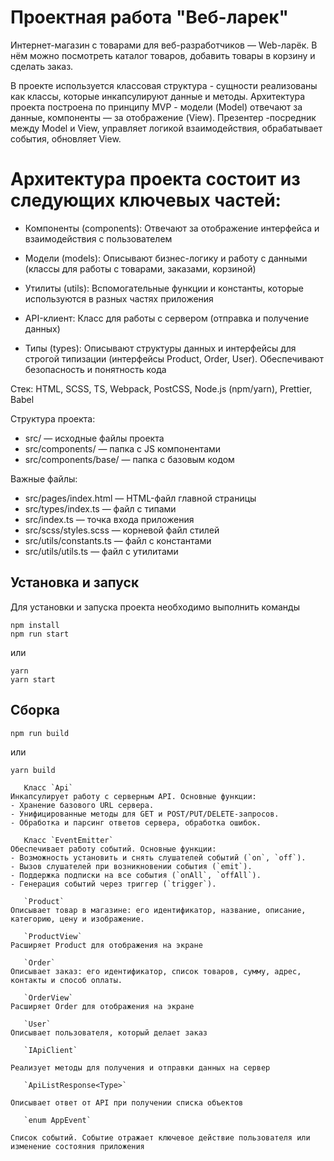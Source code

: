 # Проектная работа "Веб-ларек"

Интернет-магазин с товарами для веб-разработчиков — Web-ларёк. В нём можно посмотреть каталог товаров, добавить товары в корзину и сделать заказ. 

В проекте используется классовая структура - сущности реализованы как классы, которые инкапсулируют данные и методы. Архитектура проекта построена по принципу MVP - модели (Model) отвечают за данные, компоненты — за отображение (View). Презентер -посредник между Model и View, управляет логикой взаимодействия, обрабатывает события, обновляет View.

# Архитектура проекта состоит из следующих ключевых частей:

- Компоненты (components):
Отвечают за отображение интерфейса и взаимодействия с пользователем

- Модели (models):
Описывают бизнес-логику и работу с данными (классы для работы с товарами, заказами, корзиной)

- Утилиты (utils):
Вспомогательные функции и константы, которые используются в разных частях приложения

- API-клиент:
Класс для работы с сервером (отправка и получение данных)

- Типы (types):
Описывают структуры данных и интерфейсы для строгой типизации (интерфейсы Product, Order, User). Обеспечивают безопасность и понятность кода


Стек: HTML, SCSS, TS, Webpack, PostCSS, Node.js (npm/yarn), Prettier, Babel

Структура проекта:
- src/ — исходные файлы проекта
- src/components/ — папка с JS компонентами
- src/components/base/ — папка с базовым кодом

Важные файлы:
- src/pages/index.html — HTML-файл главной страницы
- src/types/index.ts — файл с типами
- src/index.ts — точка входа приложения
- src/scss/styles.scss — корневой файл стилей
- src/utils/constants.ts — файл с константами
- src/utils/utils.ts — файл с утилитами

## Установка и запуск
Для установки и запуска проекта необходимо выполнить команды

```
npm install
npm run start
```

или

```
yarn
yarn start
```
## Сборка

```
npm run build
```

или

```
yarn build

   ```
```
   Класс `Api`
Инкапсулирует работу с серверным API. Основные функции:
- Хранение базового URL сервера.
- Унифицированные методы для GET и POST/PUT/DELETE-запросов.
- Обработка и парсинг ответов сервера, обработка ошибок.

   Класс `EventEmitter`
Обеспечивает работу событий. Основные функции:
- Возможность установить и снять слушателей событий (`on`, `off`).
- Вызов слушателей при возникновении события (`emit`).
- Поддержка подписки на все события (`onAll`, `offAll`).
- Генерация событий через триггер (`trigger`).

   `Product`
Описывает товар в магазине: его идентификатор, название, описание, категорию, цену и изображение.

   `ProductView`
Расширяет Product для отображения на экране

   `Order`
Описывает заказ: его идентификатор, список товаров, сумму, адрес, контакты и способ оплаты.

   `OrderView`
Расширяет Order для отображения на экране

   `User`
Описывает пользователя, который делает заказ

   `IApiClient`

Реализует методы для получения и отправки данных на сервер

   `ApiListResponse<Type>`

Описывает ответ от API при получении списка объектов

   `enum AppEvent`

Список событий. Событие отражает ключевое действие пользователя или изменение состояния приложения

